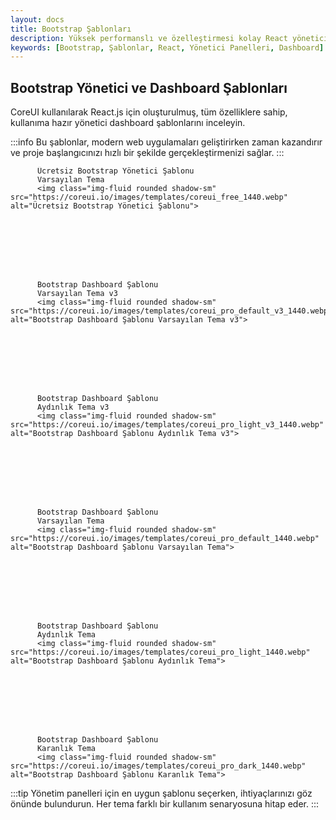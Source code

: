 ```yaml
---
layout: docs
title: Bootstrap Şablonları
description: Yüksek performanslı ve özelleştirmesi kolay React yönetici panelleri ile modern, güzel ve duyarlı uygulamalar geliştirin ve her türlü gereksinimi karşılayın. Bu sayfada, CoreUI kullanarak oluşturulmuş kullanıma hazır yönetici dashboard şablonlarını keşfedeceksiniz.
keywords: [Bootstrap, Şablonlar, React, Yönetici Panelleri, Dashboard]
---
```


## Bootstrap Yönetici ve Dashboard Şablonları

CoreUI kullanılarak React.js için oluşturulmuş, tüm özelliklere sahip, kullanıma hazır yönetici dashboard şablonlarını inceleyin.

:::info
Bu şablonlar, modern web uygulamaları geliştirirken zaman kazandırır ve proje başlangıcınızı hızlı bir şekilde gerçekleştirmenizi sağlar.
:::


  
    
      
        
          Ücretsiz Bootstrap Yönetici Şablonu
          Varsayılan Tema
          <img class="img-fluid rounded shadow-sm" src="https://coreui.io/images/templates/coreui_free_1440.webp" alt="Ücretsiz Bootstrap Yönetici Şablonu">
        
      
    
  
  
    
      
        
          Bootstrap Dashboard Şablonu
          Varsayılan Tema v3
          <img class="img-fluid rounded shadow-sm" src="https://coreui.io/images/templates/coreui_pro_default_v3_1440.webp" alt="Bootstrap Dashboard Şablonu Varsayılan Tema v3">
        
      
    
  
  
    
      
        
          Bootstrap Dashboard Şablonu
          Aydınlık Tema v3
          <img class="img-fluid rounded shadow-sm" src="https://coreui.io/images/templates/coreui_pro_light_v3_1440.webp" alt="Bootstrap Dashboard Şablonu Aydınlık Tema v3">
        
      
    
  
  
    
      
        
          Bootstrap Dashboard Şablonu
          Varsayılan Tema
          <img class="img-fluid rounded shadow-sm" src="https://coreui.io/images/templates/coreui_pro_default_1440.webp" alt="Bootstrap Dashboard Şablonu Varsayılan Tema">
        
      
    
  
  
    
      
        
          Bootstrap Dashboard Şablonu
          Aydınlık Tema
          <img class="img-fluid rounded shadow-sm" src="https://coreui.io/images/templates/coreui_pro_light_1440.webp" alt="Bootstrap Dashboard Şablonu Aydınlık Tema">
        
      
    
  
  
    
      
        
          Bootstrap Dashboard Şablonu
          Karanlık Tema
          <img class="img-fluid rounded shadow-sm" src="https://coreui.io/images/templates/coreui_pro_dark_1440.webp" alt="Bootstrap Dashboard Şablonu Karanlık Tema">
        
      
    
  


:::tip
Yönetim panelleri için en uygun şablonu seçerken, ihtiyaçlarınızı göz önünde bulundurun. Her tema farklı bir kullanım senaryosuna hitap eder.
:::